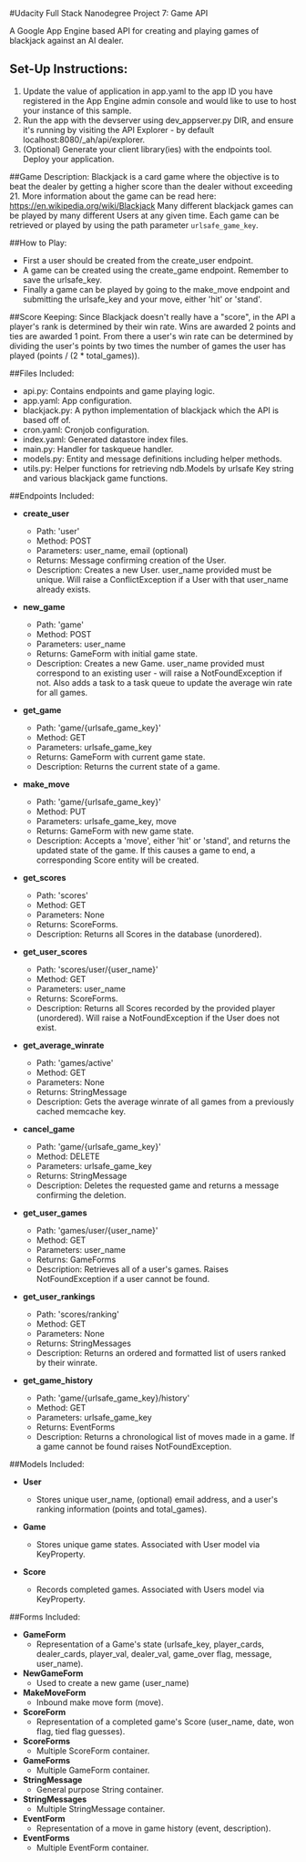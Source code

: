 #Udacity Full Stack Nanodegree Project 7: Game API

A Google App Engine based API for creating and playing games of blackjack against an AI dealer.

## Set-Up Instructions:
1.  Update the value of application in app.yaml to the app ID you have registered
 in the App Engine admin console and would like to use to host your instance of this sample.
1.  Run the app with the devserver using dev_appserver.py DIR, and ensure it's
 running by visiting the API Explorer - by default localhost:8080/_ah/api/explorer.
1.  (Optional) Generate your client library(ies) with the endpoints tool.
 Deploy your application.



##Game Description:
Blackjack is a card game where the objective is to beat the dealer by getting a higher score than the dealer without exceeding 21. More information about the game can be read here: https://en.wikipedia.org/wiki/Blackjack
Many different blackjack games can be played by many different Users at any
given time. Each game can be retrieved or played by using the path parameter
`urlsafe_game_key`.

##How to Play:
 - First a user should be created from the create_user endpoint.
 - A game can be created using the create_game endpoint. Remember to save the urlsafe_key.
 - Finally a game can be played by going to the make_move endpoint and submitting the urlsafe_key and your move, either 'hit' or 'stand'.

##Score Keeping:
Since Blackjack doesn't really have a "score", in the API a player's rank is determined by their win rate.
Wins are awarded 2 points and ties are awarded 1 point.
From there a user's win rate can be determined by dividing the user's points by two times the number of games the user has played (points / (2 * total_games)).

##Files Included:
 - api.py: Contains endpoints and game playing logic.
 - app.yaml: App configuration.
 - blackjack.py: A python implementation of blackjack which the API is based off of.
 - cron.yaml: Cronjob configuration.
 - index.yaml: Generated datastore index files.
 - main.py: Handler for taskqueue handler.
 - models.py: Entity and message definitions including helper methods.
 - utils.py: Helper functions for retrieving ndb.Models by urlsafe Key string and various blackjack game functions.

##Endpoints Included:
 - **create_user**
    - Path: 'user'
    - Method: POST
    - Parameters: user_name, email (optional)
    - Returns: Message confirming creation of the User.
    - Description: Creates a new User. user_name provided must be unique. Will
    raise a ConflictException if a User with that user_name already exists.

 - **new_game**
    - Path: 'game'
    - Method: POST
    - Parameters: user_name
    - Returns: GameForm with initial game state.
    - Description: Creates a new Game. user_name provided must correspond to an
    existing user - will raise a NotFoundException if not. Also adds a task to a task queue to update the average win rate
    for all games.

 - **get_game**
    - Path: 'game/{urlsafe_game_key}'
    - Method: GET
    - Parameters: urlsafe_game_key
    - Returns: GameForm with current game state.
    - Description: Returns the current state of a game.

 - **make_move**
    - Path: 'game/{urlsafe_game_key}'
    - Method: PUT
    - Parameters: urlsafe_game_key, move
    - Returns: GameForm with new game state.
    - Description: Accepts a 'move', either 'hit' or 'stand', and returns the updated state of the game.
    If this causes a game to end, a corresponding Score entity will be created.

 - **get_scores**
    - Path: 'scores'
    - Method: GET
    - Parameters: None
    - Returns: ScoreForms.
    - Description: Returns all Scores in the database (unordered).

 - **get_user_scores**
    - Path: 'scores/user/{user_name}'
    - Method: GET
    - Parameters: user_name
    - Returns: ScoreForms.
    - Description: Returns all Scores recorded by the provided player (unordered).
    Will raise a NotFoundException if the User does not exist.

 - **get_average_winrate**
    - Path: 'games/active'
    - Method: GET
    - Parameters: None
    - Returns: StringMessage
    - Description: Gets the average winrate of all games from a previously cached memcache key.

- **cancel_game**
    - Path: 'game/{urlsafe_game_key}'
    - Method: DELETE
    - Parameters: urlsafe_game_key
    - Returns: StringMessage
    - Description: Deletes the requested game and returns a message confirming the deletion.

- **get_user_games**
    - Path: 'games/user/{user_name}'
    - Method: GET
    - Parameters: user_name
    - Returns: GameForms
    - Description: Retrieves all of a user's games.
    Raises NotFoundException if a user cannot be found.

- **get_user_rankings**
    - Path: 'scores/ranking'
    - Method: GET
    - Parameters: None
    - Returns: StringMessages
    - Description: Returns an ordered and formatted list of users ranked by their winrate.

- **get_game_history**
    - Path: 'game/{urlsafe_game_key}/history'
    - Method: GET
    - Parameters: urlsafe_game_key
    - Returns: EventForms
    - Description: Returns a chronological list of moves made in a game.
    If a game cannot be found raises NotFoundException.

##Models Included:
 - **User**
    - Stores unique user_name, (optional) email address, and a user's ranking information (points and total_games).

 - **Game**
    - Stores unique game states. Associated with User model via KeyProperty.

 - **Score**
    - Records completed games. Associated with Users model via KeyProperty.

##Forms Included:
 - **GameForm**
    - Representation of a Game's state (urlsafe_key, player_cards, dealer_cards, player_val, dealer_val, game_over flag, message, user_name).
 - **NewGameForm**
    - Used to create a new game (user_name)
 - **MakeMoveForm**
    - Inbound make move form (move).
 - **ScoreForm**
    - Representation of a completed game's Score (user_name, date, won flag, tied flag
    guesses).
 - **ScoreForms**
    - Multiple ScoreForm container.
 - **GameForms**
    - Multiple GameForm container.
 - **StringMessage**
    - General purpose String container.
 - **StringMessages**
    - Multiple StringMessage container.
 - **EventForm**
    - Representation of a move in game history (event, description).
 - **EventForms**
    - Multiple EventForm container.
